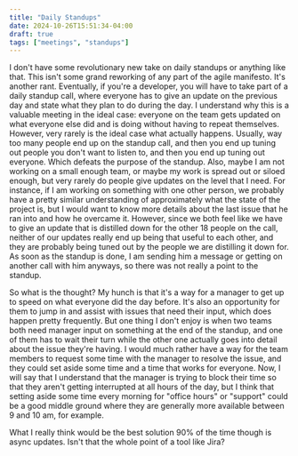 ```yaml
---
title: "Daily Standups"
date: 2024-10-26T15:51:34-04:00
draft: true
tags: ["meetings", "standups"]
---
```

I don't have some revolutionary new take on daily standups or anything like that. This isn't some grand reworking of any part of the agile manifesto. It's another rant. Eventually, if you're a developer, you will have to take part of a daily standup call, where everyone has to give an update on the previous day and state what they plan to do during the day. I understand why this is a valuable meeting in the ideal case: everyone on the team gets updated on what everyone else did and is doing without having to repeat themselves. However, very rarely is the ideal case what actually happens. Usually, way too many people end up on the standup call, and then you end up tuning out people you don't want to listen to, and then you end up tuning out everyone. Which defeats the purpose of the standup. Also, maybe I am not working on a small enough team, or maybe my work is spread out or siloed enough, but very rarely do people give updates on the level that I need. For instance, if I am working on something with one other person, we probably have a pretty similar understanding of approximately what the state of the project is, but I would want to know more details about the last issue that he ran into and how he overcame it. However, since we both feel like we have to give an update that is distilled down for the other 18 people on the call, neither of our updates really end up being that useful to each other, and they are probably being tuned out by the people we are distilling it down for. As soon as the standup is done, I am sending him a message or getting on another call with him anyways, so there was not really a point to the standup. 

So what is the thought? My hunch is that it's a way for a manager to get up to speed on what everyone did the day before. It's also an opportunity for them to jump in and assist with issues that need their input, which does happen pretty frequently. But one thing I don't enjoy is when two teams both need manager input on something at the end of the standup, and one of them has to wait their turn while the other one actually goes into detail about the issue they're having. I would much rather have a way for the team members to request some time with the manager to resolve the issue, and they could set aside some time and a time that works for everyone. Now, I will say that I understand that the manager is trying to block their time so that they aren't getting interrupted at all hours of the day, but I think that setting aside some time every morning for "office hours" or "support" could be a good middle ground where they are generally more available between 9 and 10 am, for example. 

What I really think would be the best solution 90% of the time though is async updates. Isn't that the whole point of a tool like Jira?